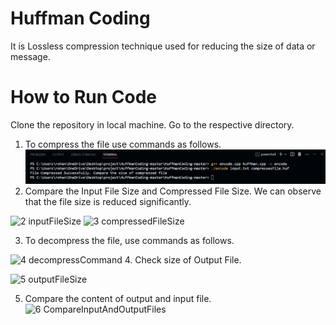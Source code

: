 # Huffman Coding
It is Lossless compression technique used for reducing the size of data or message.
# How to Run Code
Clone the repository in local machine.
Go to the respective directory.
1. To compress the file use commands as follows.
![1 compressCmd](https://github.com/rohanchinchkar/Huffman-_Coding/blob/main/HuffmanCoding-master/steps/1.compressCMD.png)
2. Compare the Input File Size and Compressed File Size.
We can observe that the file size is reduced significantly.

![2 inputFileSize]([https://github.com/sahilotari/HuffmanCoding/assets/85446273/4947b0b9-206a-4a4f-b368-091df45eb248](https://github.com/rohanchinchkar/Huffman-_Coding/blob/main/HuffmanCoding-master/steps/2.inputFileSize.png))
![3 compressedFileSize](https://github.com/sahilotari/HuffmanCoding/assets/85446273/c03d20b7-1492-403a-be64-8cbe2428a7c0)

3. To decompress the file, use commands as follows.

![4 decompressCommand](https://github.com/sahilotari/HuffmanCoding/assets/85446273/18bfc81d-ef88-42ad-94a4-512ea0812092)
4. Check size of Output File.

![5 outputFileSize](https://github.com/sahilotari/HuffmanCoding/assets/85446273/dcb247db-cbd2-410e-8139-9eddf67b8393)

5. Compare the content of output and input file.
![6 CompareInputAndOutputFiles](https://github.com/sahilotari/HuffmanCoding/assets/85446273/04f8f50a-f51b-44bf-8b59-7166f75070d6)
